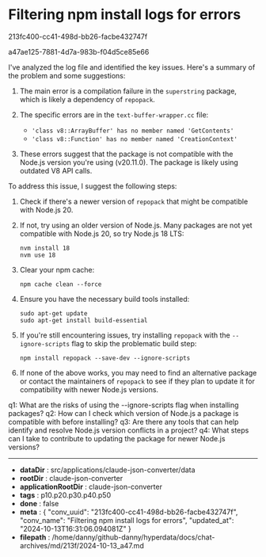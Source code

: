 # Filtering npm install logs for errors

213fc400-cc41-498d-bb26-facbe432747f

a47ae125-7881-4d7a-983b-f04d5ce85e66

 I've analyzed the log file and identified the key issues. Here's a summary of the problem and some suggestions:

1. The main error is a compilation failure in the `superstring` package, which is likely a dependency of `repopack`.

2. The specific errors are in the `text-buffer-wrapper.cc` file:
   - `'class v8::ArrayBuffer' has no member named 'GetContents'`
   - `'class v8::Function' has no member named 'CreationContext'`

3. These errors suggest that the package is not compatible with the Node.js version you're using (v20.11.0). The package is likely using outdated V8 API calls.

To address this issue, I suggest the following steps:

1. Check if there's a newer version of `repopack` that might be compatible with Node.js 20.
   
2. If not, try using an older version of Node.js. Many packages are not yet compatible with Node.js 20, so try Node.js 18 LTS:
   ```
   nvm install 18
   nvm use 18
   ```

3. Clear your npm cache:
   ```
   npm cache clean --force
   ```

4. Ensure you have the necessary build tools installed:
   ```
   sudo apt-get update
   sudo apt-get install build-essential
   ```

5. If you're still encountering issues, try installing `repopack` with the `--ignore-scripts` flag to skip the problematic build step:
   ```
   npm install repopack --save-dev --ignore-scripts
   ```

6. If none of the above works, you may need to find an alternative package or contact the maintainers of `repopack` to see if they plan to update it for compatibility with newer Node.js versions.

q1: What are the risks of using the --ignore-scripts flag when installing packages?
q2: How can I check which version of Node.js a package is compatible with before installing?
q3: Are there any tools that can help identify and resolve Node.js version conflicts in a project?
q4: What steps can I take to contribute to updating the package for newer Node.js versions?

---

* **dataDir** : src/applications/claude-json-converter/data
* **rootDir** : claude-json-converter
* **applicationRootDir** : claude-json-converter
* **tags** : p10.p20.p30.p40.p50
* **done** : false
* **meta** : {
  "conv_uuid": "213fc400-cc41-498d-bb26-facbe432747f",
  "conv_name": "Filtering npm install logs for errors",
  "updated_at": "2024-10-13T16:31:06.094081Z"
}
* **filepath** : /home/danny/github-danny/hyperdata/docs/chat-archives/md/213f/2024-10-13_a47.md